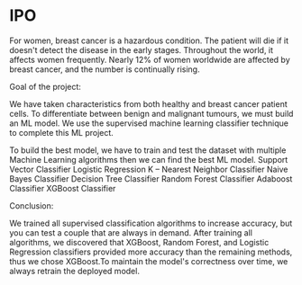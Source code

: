 # IPO
For women, breast cancer is a hazardous condition. The patient will die if it doesn't detect the disease in the early stages. Throughout the world, it affects women frequently. Nearly 12% of women worldwide are affected by breast cancer, and the number is continually rising.

Goal of the project:

We have taken characteristics from both healthy and breast cancer patient cells. To differentiate between benign and malignant tumours, we must build an ML model. We use the supervised machine learning classifier technique to complete this ML project.

To build the best model, we have to train and test the dataset with multiple Machine Learning algorithms then we can find the best ML model.
Support Vector Classifier
Logistic Regression
K – Nearest Neighbor Classifier
Naive Bayes Classifier
Decision Tree Classifier
Random Forest Classifier
Adaboost Classifier
XGBoost Classifier

Conclusion:

We trained all supervised classification algorithms to increase accuracy, but you can test a couple that are always in demand. After training all algorithms, we discovered that XGBoost, Random Forest, and Logistic Regression classifiers provided more accuracy than the remaining methods, thus we chose XGBoost.To maintain the model's correctness over time, we always retrain the deployed model.

